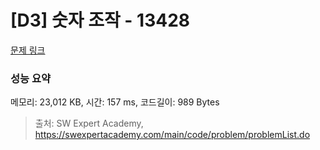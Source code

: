 # [D3] 숫자 조작 - 13428 

[문제 링크](https://swexpertacademy.com/main/code/problem/problemDetail.do?contestProbId=AX4EJPs68IkDFARe) 

### 성능 요약

메모리: 23,012 KB, 시간: 157 ms, 코드길이: 989 Bytes



> 출처: SW Expert Academy, https://swexpertacademy.com/main/code/problem/problemList.do